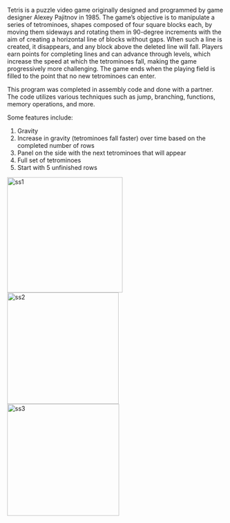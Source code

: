 Tetris is a puzzle video game originally designed and programmed by game designer Alexey Pajitnov in 1985. The game’s objective is to manipulate a series of tetrominoes, shapes composed of four square blocks each, by moving them sideways and rotating them in 90-degree increments with the aim of creating a horizontal line of blocks without gaps. When such a line is created, it disappears, and any block above the deleted line will fall. Players earn points for completing lines and can advance through levels, which increase the speed at which the tetrominoes fall, making the game progressively more challenging. The game ends when the playing field is filled to the point that no new tetrominoes can enter.

This program was completed in assembly code and done with a partner. The code utilizes various techniques such as jump, branching, functions, memory operations, and more.


Some features include: 
1. Gravity
2. Increase in gravity (tetrominoes fall faster) over time based on the completed number of rows
3. Panel on the side with the next tetrominoes that will appear
4. Full set of tetrominoes
5. Start with 5 unfinished rows

<img width="267" alt="ss1" src="https://github.com/Alex732004/Tetris/assets/144287521/2031c6b3-c9fc-4d72-a3a6-584be6b7df43">
<img width="258" alt="ss2" src="https://github.com/Alex732004/Tetris/assets/144287521/f9590a20-1345-4c5e-aaed-122852bcb455">
<img width="259" alt="ss3" src="https://github.com/Alex732004/Tetris/assets/144287521/531e1f04-1fe0-4181-a78f-60f1dd544bfe">

